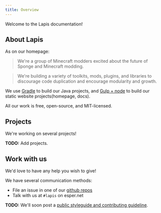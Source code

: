 ```yaml
---
title: Overview
---
```


Welcome to the Lapis documentation!

## About Lapis
As on our homepage:
> We're a group of Minecraft modders excited about the future of Sponge and Minecraft modding.

> We're building a variety of toolkits, mods, plugins, and libraries to discourage code duplication and encourage modularity and growth.

We use [Gradle](http://www.gradle.org/) to build our Java projects, 
and [Gulp + node](http://gulpjs.com/) to build our static website projects(homepage, docs).

All our work is free, open-source, and MIT-licensed.

## Projects

We're working on several projects!

__TODO:__ Add projects.

## Work with us

We'd love to have any help you wish to give!

We have several communication methods:

- File an issue in one of our [github repos](https://github.com/LapisBlue)
- Talk with us at `#lapis` on esper.net

__TODO:__ We'll soon post a [public styleguide and contributing guideline](/contributing).